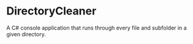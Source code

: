 # DirectoryCleaner

A C# console application that runs through every file and subfolder in a given directory.

